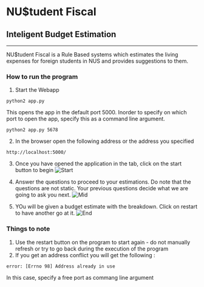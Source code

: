 # NU$tudent Fiscal #
## Inteligent Budget Estimation ##
---

NU$tudent Fiscal is a Rule Based systems which estimates the living expenses for foreign students in NUS and provides suggestions to them.

### How to run the program

1. Start the Webapp

```
python2 app.py
```
This opens the app in the default port 5000.
Inorder to specify on which port to open the app, specify this as a command line argument.
```
python2 app.py 5678
```

2. In the browser open the following address or the address you specified
```
http://localhost:5000/
```

3. Once you have opened the application in the tab, click on the start button to begin
![Start](docs/start.jpg "Click start to begin")

4. Answer the questions to proceed to your estimations. Do note that the questions are not static. Your previous questions decide what we are going to ask you next.
![Mid](docs/mid.jpg "Click on the buttons to note your preferences")

5. YOu will be given a budget estimate with the breakdown. Click on restart to have another go at it.
![End](docs/end.jpg "Restart using the button only, not the refresh button")

### Things to note

1. Use the restart button on the program to start again - do not manually refresh or try to go back during the execution of the program
2. If you get an address conflict you will get the following : 
```
error: [Errno 98] Address already in use
```
In this case, specify a free port as commang line argument
